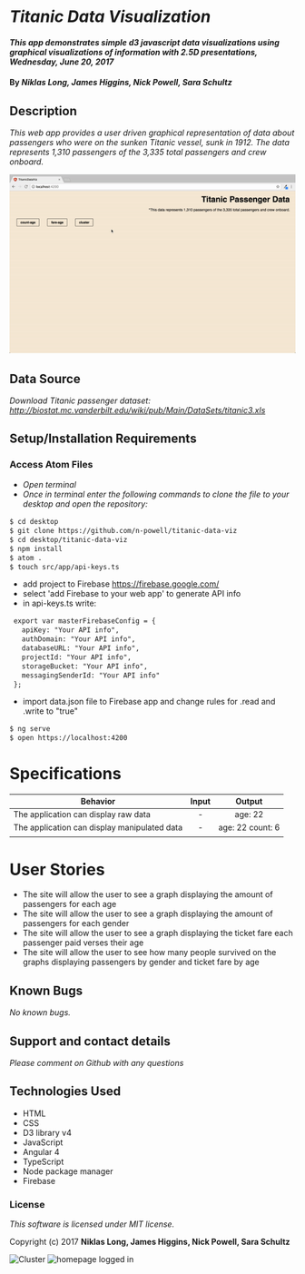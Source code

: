 # _Titanic Data Visualization_

#### _This app demonstrates simple d3 javascript data visualizations using graphical visualizations of information with 2.5D presentations, Wednesday, June 20, 2017_

#### By _**Niklas Long, James Higgins, Nick Powell, Sara Schultz**_

## Description

_This web app provides a user driven graphical representation of data about passengers who were on the sunken Titanic vessel, sunk in 1912. The data represents 1,310 passengers of the 3,335 total passengers and crew onboard._

![demo](src/assets/titanic-demo.gif)

## Data Source

_Download Titanic passenger dataset: http://biostat.mc.vanderbilt.edu/wiki/pub/Main/DataSets/titanic3.xls_

## Setup/Installation Requirements

### Access Atom Files

* _Open terminal_
* _Once in terminal enter the following commands to clone the file to your desktop and open the repository:_
```
$ cd desktop
$ git clone https://github.com/n-powell/titanic-data-viz
$ cd desktop/titanic-data-viz
$ npm install
$ atom .
$ touch src/app/api-keys.ts
```
* add project to Firebase https://firebase.google.com/
* select 'add Firebase to your web app' to generate API info
* in api-keys.ts write:
```
 export var masterFirebaseConfig = {
   apiKey: "Your API info",
   authDomain: "Your API info",
   databaseURL: "Your API info",
   projectId: "Your API info",
   storageBucket: "Your API info",
   messagingSenderId: "Your API info"
 };
 ```
* import data.json file to Firebase app and change rules for .read and .write to "true"
 ```
$ ng serve
$ open https://localhost:4200
```

# Specifications

| Behavior | Input | Output |
|----------|:-----:|:------:|
| The application can display raw data | - | age: 22 |
| The application can display manipulated data | - | age: 22 count: 6 |
| | | |

# User Stories
* The site will allow the user to see a graph displaying the amount of passengers for each age
* The site will allow the user to see a graph displaying the amount of passengers for each gender
* The site will allow the user to see a graph displaying the ticket fare each passenger paid verses their age
* The site will allow the user to see how many people survived on the graphs displaying passengers by gender and ticket fare by age

## Known Bugs

_No known bugs._

## Support and contact details

_Please comment on Github with any questions_

## Technologies Used

* HTML
* CSS
* D3 library v4
* JavaScript
* Angular 4
* TypeScript
* Node package manager
* Firebase

### License

*This software is licensed under MIT license.*

Copyright (c) 2017 **Niklas Long, James Higgins, Nick Powell, Sara Schultz**

![Cluster](src/assets/cluster.png)
![homepage logged in](src/assets/fare.png)
